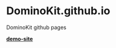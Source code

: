 # DominoKit.github.io

DominoKit github pages

**[demo-site](https://dominokit.github.io/domino-ui-demo/index.html)**
